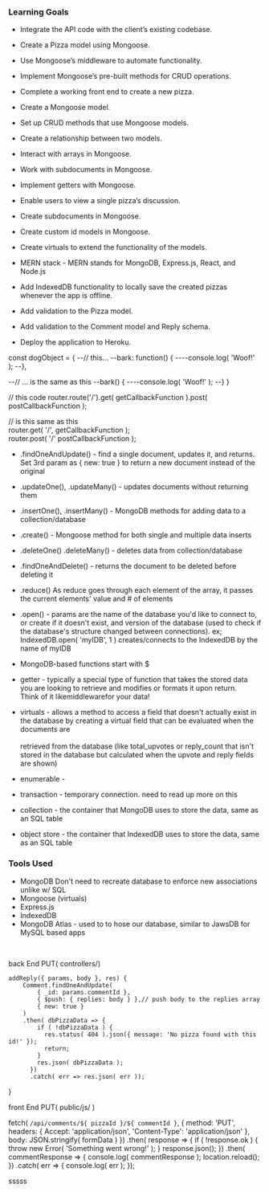 ### Learning Goals
- Integrate the API code with the client’s existing codebase.</br>
- Create a Pizza model using Mongoose.</br>
- Use Mongoose’s middleware to automate functionality.</br>
- Implement Mongoose’s pre-built methods for CRUD operations.</br>
- Complete a working front end to create a new pizza.</br>

- Create a Mongoose model.</br>
- Set up CRUD methods that use Mongoose models.</br>
- Create a relationship between two models.</br>
- Interact with arrays in Mongoose.</br>
- Work with subdocuments in Mongoose.</br>
- Implement getters with Mongoose.</br>

- Enable users to view a single pizza’s discussion.
- Create subdocuments in Mongoose.
- Create custom id models in Mongoose.
- Create virtuals to extend the functionality of the models.
- MERN stack - MERN stands for MongoDB, Express.js, React, and Node.js

- Add IndexedDB functionality to locally save the created pizzas whenever the app is offline.

- Add validation to the Pizza model.
- Add validation to the Comment model and Reply schema.
- Deploy the application to Heroku.
<!-- ******************************************************************************************************************* -->
const dogObject = {
--// this...
--bark: function() {
----console.log( 'Woof!' );
--},

--// ... is the same as this
--bark() {
----console.log( 'Woof!' );
--}
}
<!-- ******************************************************************************************************************* -->
// this code
router.route('/').get( getCallbackFunction ).post( postCallbackFunction );

// is this same as this</br>
router.get( '/', getCallbackFunction );</br>
router.post( '/' postCallbackFunction );</br>
<!-- ******************************************************************************************************************* -->

- .findOneAndUpdate() - find a single document, updates it, and returns. Set 3rd param as { new: true } to return a new document instead of the original</br>

- .updateOne(), .updateMany() - updates documents without returning them</br>

- .insertOne(), .insertMany() - MongoDB methods for adding data to a collection/database</br>

- .create() - Mongoose method for both single and multiple data inserts</br>

- .deleteOne() .deleteMany() - deletes data from collection/database</br>

- .findOneAndDelete() - returns the document to be deleted before deleting it</br>

- .reduce() As reduce goes through each element of the array, it passes the current elements' value and # of elements</br>

- .open() - params are the name of the database you'd like to connect to, or create if it doesn't exist, and version of the 
            database (used to check if the database's structure changed between connections). 
            ex; IndexedDB.open( 'myIDB', 1 ) creates/connects to the IndexedDB by the name of myIDB

- MongoDB-based functions start with $</br>

- getter - typically a special type of function that takes the stored data you are looking to retrieve and modifies or formats it upon return.</br> 
           Think of it likemiddlewarefor your data!</br>

- virtuals - allows a method to access a field that doesn't actually exist in the database by creating a virtual field that can be evaluated when the documents are </br>     
             retrieved from the database (like total_upvotes or reply_count that isn't stored in the database but calculated when the upvote and reply fields are shown)</br>

- enumerable -

- transaction - temporary connection. <!---->need to read up more on this<!---->

- collection - the container that MongoDB uses to store the data, same as an SQL table

- object store - the container that IndexedDB uses to store the data, same as an SQL table

<!-- ******************************************************************************************************************* -->
### Tools Used

- MongoDB Don't need to recreate database to enforce new associations unlike w/ SQL
- Mongoose (virtuals)
- Express.js
- IndexedDB
- MongoDB Atlas - used to to hose our database, similar to JawsDB for MySQL based apps


</br>

<!-- ******************************************************************************************************************* -->
back End PUT( controllers/) 

    addReply({ params, body }, res) {
        Comment.findOneAndUpdate(
            { _id: params.commentId },
            { $push: { replies: body } },// push body to the replies array
            { new: true }
        )
        .then( dbPizzaData => {
            if ( !dbPizzaData ) {
              res.status( 404 ).json({ message: 'No pizza found with this id!' });
              return;
            }
            res.json( dbPizzaData );
          })
          .catch( err => res.json( err ));
}
<!-- ******************************************************************************************************************* -->
front End PUT( public/js/ )

fetch( `/api/comments/${ pizzaId }/${ commentId }`, {
    method: 'PUT',
    headers: {
      Accept: 'application/json',
      'Content-Type': 'application/json'
    },
    body: JSON.stringify( formData )
  })
    .then( response => {
      if ( !response.ok ) {
        throw new Error( 'Something went wrong!' );
      }
      response.json();
    })
    .then( commentResponse => {
      console.log( commentResponse );
      location.reload();
    })
    .catch( err => {
      console.log( err );
    });
<!-- ******************************************************************************************************************* -->sssss